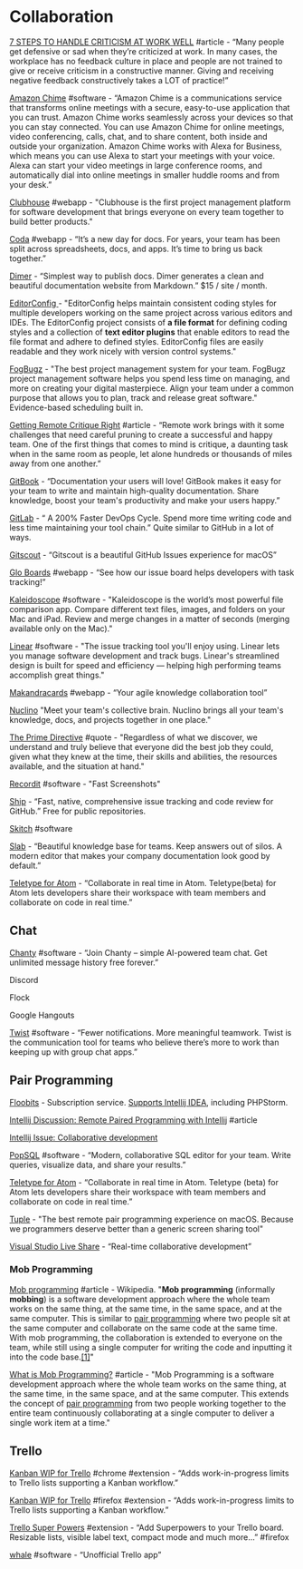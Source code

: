 # Collaboration

[7 STEPS TO HANDLE CRITICISM AT WORK WELL](https://positivesharing.com/2013/07/7-steps-to-handle-criticism-at-work/) \#article - “Many people get defensive or sad when they’re criticized at work. In many cases, the workplace has no feedback culture in place and people are not trained to give or receive criticism in a constructive manner. Giving and receiving negative feedback constructively takes a LOT of practice!”

[Amazon Chime](https://aws.amazon.com/chime/) \#software - “Amazon Chime is a communications service that transforms online meetings with a secure, easy-to-use application that you can trust. Amazon Chime works seamlessly across your devices so that you can stay connected. You can use Amazon Chime for online meetings, video conferencing, calls, chat, and to share content, both inside and outside your organization. Amazon Chime works with Alexa for Business, which means you can use Alexa to start your meetings with your voice. Alexa can start your video meetings in large conference rooms, and automatically dial into online meetings in smaller huddle rooms and from your desk.”

[Clubhouse](https://clubhouse.io/) \#webapp - "Clubhouse is the first project management platform for software development that brings everyone on every team together to build better products."

[Coda](https://coda.io/welcome) \#webapp - “It’s a new day  for docs. For years, your team has been split  across spreadsheets, docs, and apps. It’s time to bring us back together.”

[Dimer](https://dimerapp.com) - “Simplest way to publish docs. Dimer generates a clean and beautiful documentation website from Markdown.” $15 / site / month.

[EditorConfig](https://editorconfig.org/) - "EditorConfig helps maintain consistent coding styles for multiple developers working on the same project across various editors and IDEs. The EditorConfig project consists of **a file format** for defining coding styles and a collection of **text editor plugins** that enable editors to read the file format and adhere to defined styles. EditorConfig files are easily readable and they work nicely with version control systems."

[FogBugz](https://www.fogbugz.com/index.html) - "The best project management system for your team. FogBugz project management software helps you spend less time on managing, and more on creating your digital masterpiece. Align your team under a common purpose that allows you to plan, track and release great software." Evidence-based scheduling built in.

[Getting Remote Critique Right](https://medium.com/building-creative-market/getting-remote-critique-right-fc458577a8f4) \#article - “Remote work brings with it some challenges that need careful pruning to create a successful and happy team. One of the first things that comes to mind is critique, a daunting task when in the same room as people, let alone hundreds or thousands of miles away from one another.”

[GitBook](https://www.gitbook.com/?utm_source=electron&utm_medium=logo) - “Documentation your users will love! GitBook makes it easy for your team to write and maintain high-quality documentation. Share knowledge, boost your team's productivity and make your users happy.”

[GitLab](https://about.gitlab.com/) - “ A 200% Faster DevOps Cycle. Spend more time writing code and less time maintaining your tool chain.” Quite similar to GitHub in a lot of ways.

[Gitscout](https://gitscout.com/) - “Gitscout is a beautiful GitHub Issues experience for macOS”

[Glo Boards](https://www.gitkraken.com/glo) \#webapp - “See how our issue board helps developers with task tracking!”

[Kaleidoscope](https://www.kaleidoscopeapp.com/) \#software - "Kaleidoscope is the world’s most powerful file comparison app. Compare different text files, images, and folders on your Mac and iPad. Review and merge changes in a matter of seconds \(merging available only on the Mac\)."

[Linear](https://linear.app/) \#software - "The issue tracking tool you'll enjoy using. Linear lets you manage software development and track bugs. Linear's streamlined design is built for speed and efficiency — helping high performing teams accomplish great things."

[Makandracards](https://makandracards.com/) \#webapp - “Your agile knowledge collaboration tool”

[Nuclino](https://www.nuclino.com/) "Meet your team's collective brain. Nuclino brings all your team's knowledge, docs, and projects together in one place."

[The Prime Directive](http://www.retrospectivewiki.org/index.php?title=The_Prime_Directive) \#quote - "Regardless of what we discover, we understand and truly believe that everyone did the best job they could, given what they knew at the time, their skills and abilities, the resources available, and the situation at hand."

[Recordit](https://recordit.co/) \#software - "Fast Screenshots"

[Ship](https://www.realartists.com/) - “Fast, native, comprehensive issue tracking and code review for GitHub.” Free for public repositories.

[Skitch](https://apps.apple.com/us/app/skitch-snap-mark-up-share/id425955336?mt=12) \#software

[Slab](https://slab.com/) - “Beautiful knowledge base for teams. Keep answers out of silos. A modern editor that makes your company documentation look good by default.”

[Teletype for Atom](https://teletype.atom.io/) - “Collaborate in real time in Atom. Teletype\(beta\) for Atom lets developers share their workspace with team members and collaborate on code in real time.”

## **Chat**

[Chanty](https://www.chanty.com/) \#software - “Join Chanty – simple AI-powered team chat. Get unlimited message history free forever.”

Discord

Flock

Google Hangouts

[Twist](https://twistapp.com/home) \#software - “Fewer notifications. More meaningful teamwork. Twist is the communication tool for teams who believe there’s more to work than keeping up with group chat apps.”

## **Pair Programming**

[Floobits](https://floobits.com/) - Subscription service. [Supports Intellij IDEA](https://floobits.com/help/plugins/intellij), including PHPStorm.

[Intellij Discussion: Remote Paired Programming with Intellij](https://intellij-support.jetbrains.com/hc/en-us/community/posts/208387405-Remote-Paired-Programming-with-Intellij) \#article

[Intellij Issue: Collaborative development](https://youtrack.jetbrains.com/issue/IDEABKL-708)

[PopSQL](https://popsql.com/) \#software - “Modern, collaborative SQL editor for your team. Write queries, visualize data, and share your results.”

[Teletype for Atom](https://teletype.atom.io/) - “Collaborate in real time in Atom. Teletype \(beta\) for Atom lets developers share their workspace with team members and collaborate on code in real time.”

[Tuple](https://tuple.app/) - "The best remote pair programming experience on macOS. Because we programmers deserve better than a generic screen sharing tool"

[Visual Studio Live Share](https://visualstudio.microsoft.com/services/live-share/) - “Real-time collaborative development”

### Mob Programming

[Mob programming](https://en.wikipedia.org/wiki/Mob_programming) \#article - Wikipedia. "**Mob programming** \(informally **mobbing**\) is a software development approach where the whole team works on the same thing, at the same time, in the same space, and at the same computer. This is similar to [pair programming](https://en.wikipedia.org/wiki/Pair_programming) where two people sit at the same computer and collaborate on the same code at the same time. With mob programming, the collaboration is extended to everyone on the team, while still using a single computer for writing the code and inputting it into the code base.[\[1\]](https://en.wikipedia.org/wiki/Mob_programming#cite_note-1)"

[What is Mob Programming?](https://www.agilealliance.org/glossary/mob-programming/#q=~%28infinite~true~filters~%28postType~%28~'page~'post~'aa_book~'aa_event_session~'aa_experience_report~'aa_glossary~'aa_research_paper~'aa_video%29~tags~%28~'mob*20programming%29%29~searchTerm~'~sort~false~sortDirection~'asc~page~1%29) \#article - "Mob Programming is a software development approach where the whole team works on the same thing, at the same time, in the same space, and at the same computer. This extends the concept of [pair programming](https://www.agilealliance.org/glossary/pairing/) from two people working together to the entire team continuously collaborating at a single computer to deliver a single work item at a time."

## **Trello**

[Kanban WIP for Trello](https://chrome.google.com/webstore/detail/kanban-wip-for-trello/oekefjibcnongmmmmkdiofgeppfkmdii) \#chrome \#extension - “Adds work-in-progress limits to Trello lists supporting a Kanban workflow.”

[Kanban WIP for Trello](https://addons.mozilla.org/en-US/firefox/addon/trello-work-in-progress-limit/?src=search) \#firefox \#extension - “Adds work-in-progress limits to Trello lists supporting a Kanban workflow.”

[Trello Super Powers](https://addons.mozilla.org/en-US/firefox/addon/trello-super-powers/?src=search) \#extension - “Add Superpowers to your Trello board. Resizable lists, visible label text, compact mode and much more...” \#firefox

[whale](https://github.com/1000ch/whale) \#software - “Unofficial Trello app”

